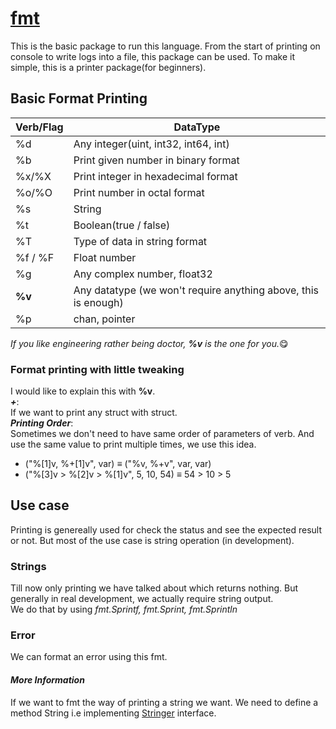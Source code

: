 # [**fmt**](https://pkg.go.dev/fmt)
This is the basic package to run this language. From the start of printing on console to write logs into a file, this package can be used. To make it simple, this is a printer package(for beginners).

## **Basic Format Printing**
Verb/Flag | DataType
--- | ---
%d | Any integer(uint, int32, int64, int)
%b | Print given number in binary format
%x/%X | Print integer in hexadecimal format
%o/%O | Print number in octal format
%s | String
%t | Boolean(true / false)
%T | Type of data in string format
%f / %F | Float number
%g | Any complex number, float32
**%v** | Any datatype (we won't require anything above, this is enough)
%p | chan, pointer

_If you like engineering rather being doctor, **%v** is the one for you._😋

### **Format printing with little tweaking**
I would like to explain this with **%v**.<br>
<strong><i>+</i></strong>:<br>
If we want to print any struct with struct.<br>
<strong><i>Printing Order</i></strong>:<br>
Sometimes we don't need to have same order of parameters of verb. And use the same value to print multiple times, we use this idea.
- ("%[1]v, %+[1]v", var) &equiv; ("%v, %+v", var, var)
- ("%[3]v > %[2]v > %[1]v", 5, 10, 54) &equiv; 54 > 10 > 5

## **Use case**
Printing is genereally used for check the status and see the expected result or not. But most of the use case is string operation (in development).
### **Strings**
Till now only printing we have talked about which returns nothing. But generally in real development, we actually require string output.<br>
We do that by using _fmt.Sprintf, fmt.Sprint, fmt.Sprintln_
### **Error**
We can format an error using this fmt.

#### *More Information*
If we want to fmt the way of printing a string we want. We need to define a method String i.e implementing <u>Stringer</u> interface.